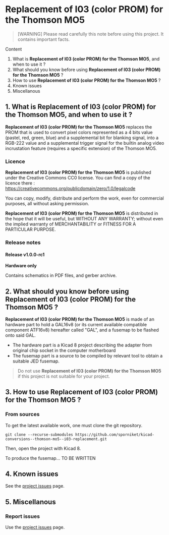 # Replacement of I03 (color PROM) for the Thomson MO5

> [WARNING] Please read carefully this note before using this project. It contains important facts.

Content

1. What is **Replacement of I03 (color PROM) for the Thomson MO5**, and when to use it ?
2. What should you know before using **Replacement of I03 (color PROM) for the Thomson MO5** ?
3. How to use **Replacement of I03 (color PROM) for the Thomson MO5** ?
4. Known issues
5. Miscellanous

## 1. What is **Replacement of I03 (color PROM) for the Thomson MO5**, and when to use it ?

**Replacement of I03 (color PROM) for the Thomson MO5** replaces the PROM that is used to convert pixel colors represented as a 4 bits value (pastel, red, green, blue) and a supplemental bit for blanking signal, into a RGB-222 value and a supplemental trigger signal for the builtin analog video incrustation feature (requires a specific extension) of the Thomson MO5.


### Licence

**Replacement of I03 (color PROM) for the Thomson MO5** is published under the Creative Commons CC0 license. You can find a copy of the licence there : https://creativecommons.org/publicdomain/zero/1.0/legalcode

You can copy, modify, distribute and perform the work, even for commercial purposes, all without asking permission.

**Replacement of I03 (color PROM) for the Thomson MO5** is distributed in the hope that it will be useful, but WITHOUT ANY WARRANTY; without even the implied warranty of MERCHANTABILITY or FITNESS FOR A PARTICULAR PURPOSE.

### Release notes

#### Release v1.0.0-rc1

**Hardware only** 

Contains schematics in PDF files, and gerber archive.

## 2. What should you know before using **Replacement of I03 (color PROM) for the Thomson MO5** ?

**Replacement of I03 (color PROM) for the Thomson MO5** is made of an hardware part to hold a GAL16v8 (or its current available compatible component ATF16v8) hereafter called "GAL", and a fusemap to be flashed onto said GAL.

* The hardware part is a Kicad 8 project describing the adapter from original chip socket in the computer motherboard
* The fusemap part is a source to be compiled by relevant tool to obtain a suitable JED fusemap.

> Do not use **Replacement of I03 (color PROM) for the Thomson MO5** if this project is not suitable for your project.

## 3. How to use **Replacement of I03 (color PROM) for the Thomson MO5** ?

### From sources

To get the latest available work, one must clone the git repository.

	git clone --recurse-submodules https://github.com/sporniket/kicad-conversions--thomson-mo5--i03-replacement.git

Then, open the project with Kicad 8.

To produce the fusemap... TO BE WRITTEN

## 4. Known issues
See the [project issues](https://github.com/sporniket/kicad-conversions--thomson-mo5--i03-replacement/issues) page.

## 5. Miscellanous

### Report issues
Use the [project issues](https://github.com/sporniket/kicad-conversions--thomson-mo5--i03-replacement/issues) page.
